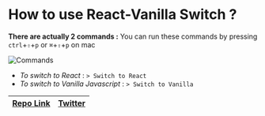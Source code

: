 # How to use React-Vanilla Switch ?

**There are actually 2 commands :**
You can run these commands by pressing `ctrl`+`⇧`+`p` or `⌘`+`⇧`+`p` on mac

![Commands](https://i.imgur.com/Te12AUU.png)

- *To switch to React* : `> Switch to React`
- *To switch to Vanilla Javascript* : `> Switch to Vanilla`

| [Repo Link](https://github.com/baptistedph/react-vanilla-switch/) |  [Twitter](https://twitter.com/baptistedph/)|
|--|--|
